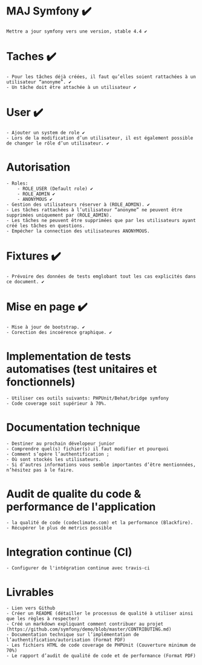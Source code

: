 # MAJ Symfony :heavy_check_mark:
    Mettre a jour symfony vers une version, stable 4.4 ✔


# Taches :heavy_check_mark:
    - Pour les tâches déjà créées, il faut qu’elles soient rattachées à un utilisateur “anonyme”. ✔
    - Un tâche doit être attachée à un utilisateur ✔


# User :heavy_check_mark:
    - Ajouter un system de role ✔
    - Lors de la modification d’un utilisateur, il est également possible de changer le rôle d’un utilisateur. ✔

# Autorisation
    - Roles:
        - ROLE_USER (Default role) ✔
        - ROLE_ADMIN ✔
        - ANONYMOUS ✔
    - Gestion des utilisateurs réserver à (ROLE_ADMIN). ✔
    - Les tâches rattachées à l’utilisateur “anonyme” ne peuvent être supprimées uniquement par (ROLE_ADMIN).
    - Les tâches ne peuvent être supprimées que par les utilisateurs ayant créé les tâches en questions.
    - Empécher la connection des utilisateures ANONYMOUS.
   

# Fixtures :heavy_check_mark:
    - Prévoire des données de tests emglobant tout les cas explicités dans ce document. ✔


# Mise en page :heavy_check_mark:
    - Mise à jour de bootstrap. ✔
    - Corection des incoérence graphique. ✔


# Implementation de tests automatises (test unitaires et fonctionnels)
    - Utiliser ces outils suivants: PHPUnit/Behat/bridge symfony
    - Code coverage soit supérieur à 70%.


# Documentation technique
    - Destiner au prochain dévelopeur junior
    - Comprendre quel(s) fichier(s) il faut modifier et pourquoi
    - Comment s’opère l’authentification ;
    - Où sont stockés les utilisateurs.
    - Si d’autres informations vous semble importantes d’être mentionnées, n’hésitez pas à le faire.


# Audit de qualite du code & performance de l'application
    - la qualité de code (codeclimate.com) et la performance (Blackfire).
    - Récupérer le plus de metrics possible


# Integration continue (CI)
    - Configurer de l'intégration continue avec travis-ci


# Livrables
    - Lien vers Github
    - Créer un README (détailler le processus de qualité à utiliser ainsi que les règles à respecter)
    - Créé un markdown expliquant comment contribuer au projet (https://github.com/symfony/demo/blob/master/CONTRIBUTING.md)
    - Documentation technique sur l’implémentation de l’authentification/autorisation (Format PDF)
    - Les fichiers HTML de code coverage de PHPUnit (Couverture minimum de 70%)
    - Le rapport d’audit de qualité de code et de performance (Format PDF)